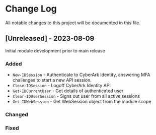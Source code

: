 # Change Log
All notable changes to this project will be documented in this file.

## [Unreleased] - 2023-08-09

Initial module development prior to main release

### Added
- `New-IDSession` - Authenticate to CyberArk Identity, answering MFA challenges to start a new API session.
- `Close-IDSession` - Logoff CyberArk Identity API
- `Get-IDCurrentUser` - Get details of authenticated user
- `Clear-IDUserSession` - Signs out user from all active sessions
- `Get-IDWebSession` - Get WebSession object from the module scope

### Changed

### Fixed


